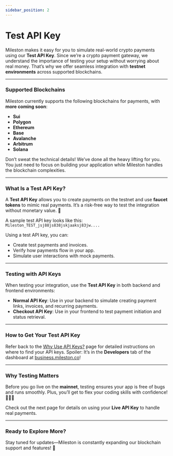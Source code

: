 ```yaml
---
sidebar_position: 2
---
```


# Test API Key

Mileston makes it easy for you to simulate real-world crypto payments using our **Test API Key**. Since we’re a crypto payment gateway, we understand the importance of testing your setup without worrying about real money. That’s why we offer seamless integration with **testnet environments** across supported blockchains.

---

### Supported Blockchains

Mileston currently supports the following blockchains for payments, with **more coming soon**:

- **Sui**
- **Polygon**
- **Ethereum**
- **Base**
- **Avalanche**
- **Arbitrum**
- **Solana**

Don’t sweat the technical details! We’ve done all the heavy lifting for you. You just need to focus on building your application while Mileston handles the blockchain complexities.

---

### What Is a Test API Key?

A **Test API Key** allows you to create payments on the testnet and use **faucet tokens** to mimic real payments. It’s a risk-free way to test the integration without monetary value. 🎉

A sample test API key looks like this:  
`Mileston_TEST_jsj88js838jskjaaksj83jw....`

Using a test API key, you can:

- Create test payments and invoices.
- Verify how payments flow in your app.
- Simulate user interactions with mock payments.

---

### Testing with API Keys

When testing your integration, use the **Test API Key** in both backend and frontend environments:

- **Normal API Key**: Use in your backend to simulate creating payment links, invoices, and recurring payments.
- **Checkout API Key**: Use in your frontend to test payment initiation and status retrieval.

---

### How to Get Your Test API Key

Refer back to the [Why Use API Keys?](./why-api-key) page for detailed instructions on where to find your API keys. Spoiler: It’s in the **Developers** tab of the dashboard at [business.mileston.co](https://business.mileston.co)!

---

### Why Testing Matters

Before you go live on the **mainnet**, testing ensures your app is free of bugs and runs smoothly. Plus, you’ll get to flex your coding skills with confidence! 🧑‍💻✨

Check out the next page for details on using your **Live API Key** to handle real payments.

---

### Ready to Explore More?

Stay tuned for updates—Mileston is constantly expanding our blockchain support and features! 🚀
